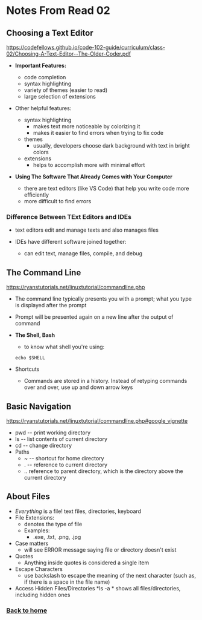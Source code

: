 # **Notes From Read 02**



## Choosing a Text Editor
https://codefellows.github.io/code-102-guide/curriculum/class-02/Choosing-A-Text-Editor--The-Older-Coder.pdf

* **Important Features:**
    * code completion
    * syntax highlighting
    * variety of themes (easier to read)
    * large selection of extensions
* Other helpful features:
    * syntax highlighting 
        * makes text more noticeable by colorizing it
        * makes it easier to find errors when trying to fix code
    * themes
        * usually, developers choose dark background with text in bright colors
    * extensions
        * helps to accomplish more with minimal effort

* **Using The Software That Already Comes with Your Computer**
    * there are text editors (like VS Code) that help you write code more efficiently
    * more difficult to find errors

### Difference Between TExt Editors and IDEs

* text editors edit and manage texts and also manages files

* IDEs have different software joined together:
    * can edit text, manage files, compile, and debug


## The Command Line
https://ryanstutorials.net/linuxtutorial/commandline.php

* The command line typically presents you with a prompt; what you type is displayed after the prompt
* Prompt will be presented again on a new line after the output of command

* **The Shell, Bash**
    * to know what shell you're using:
    ```
    echo $SHELL
    ```
* Shortcuts
    * Commands are stored in a history. Instead of retyping commands over and over, use up and down arrow keys

## Basic Navigation
https://ryanstutorials.net/linuxtutorial/commandline.php#google_vignette

* pwd -- print working directory
* ls -- list contents of current directory
* cd -- change directory
* Paths
    * ~ -- shortcut for home directory
    * . -- reference to current directory
    * .. reference to parent directory, which is the directory above the current directory

## About Files

* *Everything* is a file! text files, directories, keyboard
* File Extensions:
    * denotes the type of file
    * Examples:
        * .exe, .txt, .png, .jpg
* Case matters
    * will see ERROR message saying file or directory doesn't exist
* Quotes
    * Anything inside quotes is considered a single item
* Escape Characters
    * use backslash to escape the meaning of the next character (such as, if there is a space in the file name)
* Access Hidden Files/Directories
    *ls -a
        * shows all files/directories, including hidden ones

### [Back to home](https://dcalhoun286.github.io/reading-notes/)